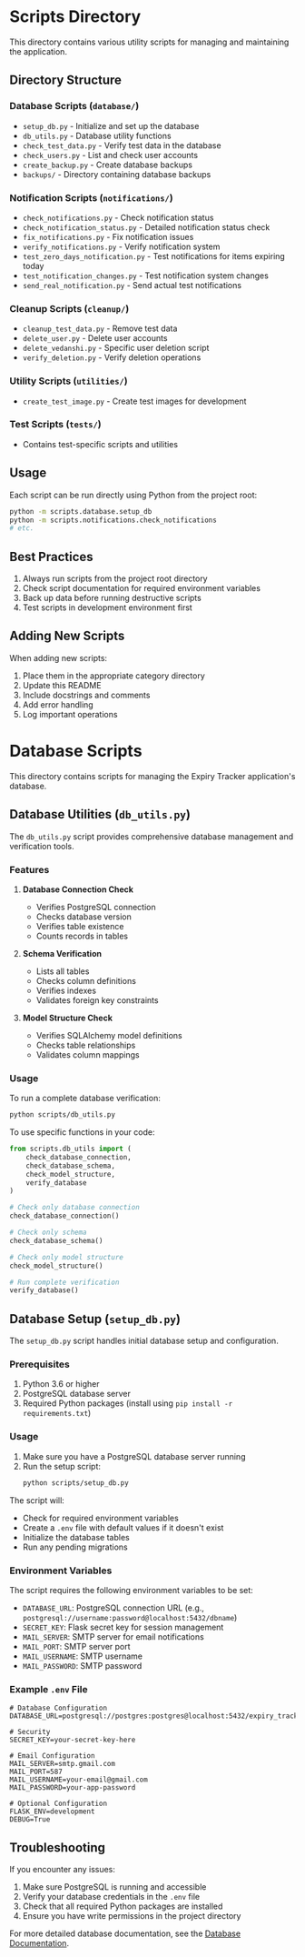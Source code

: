 # Scripts Directory

This directory contains various utility scripts for managing and maintaining the application.

## Directory Structure

### Database Scripts (`database/`)
- `setup_db.py` - Initialize and set up the database
- `db_utils.py` - Database utility functions
- `check_test_data.py` - Verify test data in the database
- `check_users.py` - List and check user accounts
- `create_backup.py` - Create database backups
- `backups/` - Directory containing database backups

### Notification Scripts (`notifications/`)
- `check_notifications.py` - Check notification status
- `check_notification_status.py` - Detailed notification status check
- `fix_notifications.py` - Fix notification issues
- `verify_notifications.py` - Verify notification system
- `test_zero_days_notification.py` - Test notifications for items expiring today
- `test_notification_changes.py` - Test notification system changes
- `send_real_notification.py` - Send actual test notifications

### Cleanup Scripts (`cleanup/`)
- `cleanup_test_data.py` - Remove test data
- `delete_user.py` - Delete user accounts
- `delete_vedanshi.py` - Specific user deletion script
- `verify_deletion.py` - Verify deletion operations

### Utility Scripts (`utilities/`)
- `create_test_image.py` - Create test images for development

### Test Scripts (`tests/`)
- Contains test-specific scripts and utilities

## Usage

Each script can be run directly using Python from the project root:

```bash
python -m scripts.database.setup_db
python -m scripts.notifications.check_notifications
# etc.
```

## Best Practices

1. Always run scripts from the project root directory
2. Check script documentation for required environment variables
3. Back up data before running destructive scripts
4. Test scripts in development environment first

## Adding New Scripts

When adding new scripts:
1. Place them in the appropriate category directory
2. Update this README
3. Include docstrings and comments
4. Add error handling
5. Log important operations

# Database Scripts

This directory contains scripts for managing the Expiry Tracker application's database.

## Database Utilities (`db_utils.py`)

The `db_utils.py` script provides comprehensive database management and verification tools.

### Features

1. **Database Connection Check**
   - Verifies PostgreSQL connection
   - Checks database version
   - Verifies table existence
   - Counts records in tables

2. **Schema Verification**
   - Lists all tables
   - Checks column definitions
   - Verifies indexes
   - Validates foreign key constraints

3. **Model Structure Check**
   - Verifies SQLAlchemy model definitions
   - Checks table relationships
   - Validates column mappings

### Usage

To run a complete database verification:
```bash
python scripts/db_utils.py
```

To use specific functions in your code:
```python
from scripts.db_utils import (
    check_database_connection,
    check_database_schema,
    check_model_structure,
    verify_database
)

# Check only database connection
check_database_connection()

# Check only schema
check_database_schema()

# Check only model structure
check_model_structure()

# Run complete verification
verify_database()
```

## Database Setup (`setup_db.py`)

The `setup_db.py` script handles initial database setup and configuration.

### Prerequisites

1. Python 3.6 or higher
2. PostgreSQL database server
3. Required Python packages (install using `pip install -r requirements.txt`)

### Usage

1. Make sure you have a PostgreSQL database server running
2. Run the setup script:
   ```bash
   python scripts/setup_db.py
   ```

The script will:
- Check for required environment variables
- Create a `.env` file with default values if it doesn't exist
- Initialize the database tables
- Run any pending migrations

### Environment Variables

The script requires the following environment variables to be set:

- `DATABASE_URL`: PostgreSQL connection URL (e.g., `postgresql://username:password@localhost:5432/dbname`)
- `SECRET_KEY`: Flask secret key for session management
- `MAIL_SERVER`: SMTP server for email notifications
- `MAIL_PORT`: SMTP server port
- `MAIL_USERNAME`: SMTP username
- `MAIL_PASSWORD`: SMTP password

### Example `.env` File

```env
# Database Configuration
DATABASE_URL=postgresql://postgres:postgres@localhost:5432/expiry_tracker

# Security
SECRET_KEY=your-secret-key-here

# Email Configuration
MAIL_SERVER=smtp.gmail.com
MAIL_PORT=587
MAIL_USERNAME=your-email@gmail.com
MAIL_PASSWORD=your-app-password

# Optional Configuration
FLASK_ENV=development
DEBUG=True
```

## Troubleshooting

If you encounter any issues:

1. Make sure PostgreSQL is running and accessible
2. Verify your database credentials in the `.env` file
3. Check that all required Python packages are installed
4. Ensure you have write permissions in the project directory

For more detailed database documentation, see the [Database Documentation](../docs/database/README.md). 